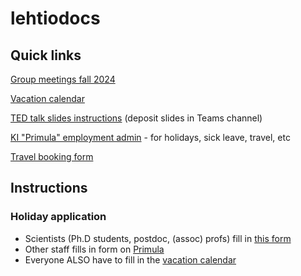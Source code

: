 # lehtiodocs

## Quick links
[Group meetings fall 2024](https://kise.sharepoint.com/:b:/r/teams/GRP_LehtiLab/Delade%20dokument/General/Schedule%20Tuesday%20group%20meetings%20fall%202024.pdf?csf=1&web=1&e=FY3Cni)

[Vacation calendar](https://docs.google.com/spreadsheets/d/1rYiAnzlRtjkcNjPVVzKJ4WfNV0hke0WSBMhP2RHRK8k/)

[TED talk slides instructions](https://kise.sharepoint.com/:p:/r/teams/GRP_LehtiLab/Delade%20dokument/General/TedTalk_instructions.pptx?d=w657c96466b0944b9ae631f0f01db5baf&csf=1&web=1&e=f04GYB) (deposit slides in Teams channel)

[KI "Primula" employment admin](https://ppw.ki.se) - for holidays, sick leave, travel, etc

[Travel booking form](https://kise.sharepoint.com/:b:/r/teams/GRP_LehtiLab/Delade%20dokument/General/Travel%20booking%20form_LL.pdf?csf=1&web=1&e=aXa9Dj)


## Instructions

### Holiday application
- Scientists (Ph.D students, postdoc, (assoc) profs) fill in [this form](https://kise.sharepoint.com/:b:/r/teams/GRP_LehtiLab/Delade%20dokument/General/Vacation%20form_eng.pdf?csf=1&web=1&e=fqEcy7)
- Other staff fills in form on [Primula](https://ppw.ki.se)
- Everyone ALSO have to fill in the [vacation calendar](https://docs.google.com/spreadsheets/d/1rYiAnzlRtjkcNjPVVzKJ4WfNV0hke0WSBMhP2RHRK8k/)

